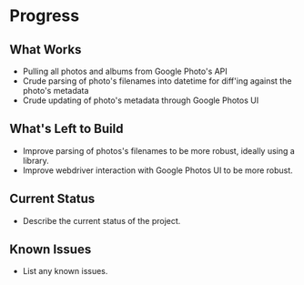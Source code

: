 # Progress

## What Works
- Pulling all photos and albums from Google Photo's API
- Crude parsing of photo's filenames into datetime for diff'ing against the photo's metadata
- Crude updating of photo's metadata through Google Photos UI

## What's Left to Build
- Improve parsing of photos's filenames to be more robust, ideally using a library.
- Improve webdriver interaction with Google Photos UI to be more robust. 

## Current Status
- Describe the current status of the project.

## Known Issues
- List any known issues.
